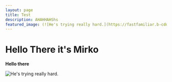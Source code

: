 ```yaml
---
layout: page
title: Test 
description: AHAHHAHShs
featured_image: (![He's trying really hard.](https://fastfamiliar.b-cdn.net/sitebuilder/dog.jpg)
---
```

# Hello There it's Mirko 
**Hello there**

![He's trying really hard.](https://fastfamiliar.b-cdn.net/sitebuilder/dog.jpg)